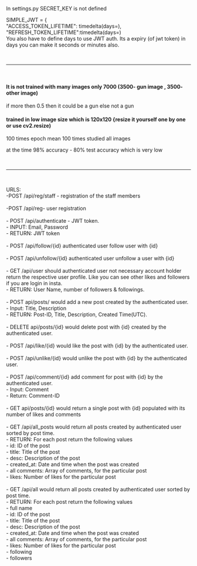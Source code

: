 <p> In settings.py SECRET_KEY is not defined</p>
<p>SIMPLE_JWT = {<br>
    "ACCESS_TOKEN_LIFETIME": timedelta(days=),<br>
    "REFRESH_TOKEN_LIFETIME":timedelta(days=)<br>
    You also have to define days to use JWT auth. Its a expiry (of jwt token) in days you can make it seconds or minutes also.
</p>
<br>
<hr>
<br>
<h4>It is not trained with many images only 7000 (3500- gun image , 3500- other image)</h4>
<p>if more then 0.5 then it could be a gun else not a gun<p>
<h4>trained in low image size which is 120x120 {resize it yourself one by one or use cv2.resize)</h4>
<p>100 times epoch mean 100 times studied all images</p>
<p>at the time 98% accuracy - 80% test accuracy which is very low</p>
<br>
<hr>
<br>
<p>
URLS:<br>
-POST /api/reg/staff - registration of the staff members<br>
<br>
-POST /api/reg- user registration<br>
<br>
- POST /api/authenticate - JWT token.<br>
- INPUT: Email, Password<br>
- RETURN: JWT token<br>
<br>
- POST /api/follow/{id} authenticated user follow user with {id}<br>
<br>
- POST /api/unfollow/{id} authenticated user unfollow a user with {id}<br>
<br>
- GET /api/user should authenticated user not necessary account holder return the respective user profile. Like you can see other likes and followers if you are login in insta.<br>
- RETURN: User Name, number of followers & followings.<br>
<br>
- POST api/posts/ would add a new post created by the authenticated user.<br>
- Input: Title, Description<br>
- RETURN: Post-ID, Title, Description, Created Time(UTC).<br>
<br>
- DELETE api/posts/{id} would delete post with {id} created by the authenticated user.<br>
<br>
- POST /api/like/{id} would like the post with {id} by the authenticated user.<br>
<br>
- POST /api/unlike/{id} would unlike the post with {id} by the authenticated user.<br>
<br>
- POST /api/comment/{id} add comment for post with {id} by the authenticated user.<br>
- Input: Comment<br>
- Return: Comment-ID<br>
 <br>
- GET api/posts/{id} would return a single post with {id} populated with its number of likes and comments<br>
<br>
- GET /api/all_posts would return all posts created by authenticated user sorted by post time.<br>
- RETURN: For each post return the following values<br>
- id: ID of the post<br>
- title: Title of the post<br>
- desc: Description of the post<br>
- created_at: Date and time when the post was created<br>
- all comments: Array of comments, for the particular post<br>
- likes: Number of likes for the particular post<br>
<br>
- GET /api/all would return all posts created by authenticated user sorted by post time.<br>
- RETURN: For each post return the following values<br>
- full name<br>
- id: ID of the post<br>
- title: Title of the post<br>
- desc: Description of the post<br>
- created_at: Date and time when the post was created<br>
- all comments: Array of comments, for the particular post<br>
- likes: Number of likes for the particular post<br>
- following<br>
- followers<br>
<br>
 </p>
